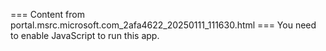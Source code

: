 === Content from portal.msrc.microsoft.com_2afa4622_20250111_111630.html ===
You need to enable JavaScript to run this app.
